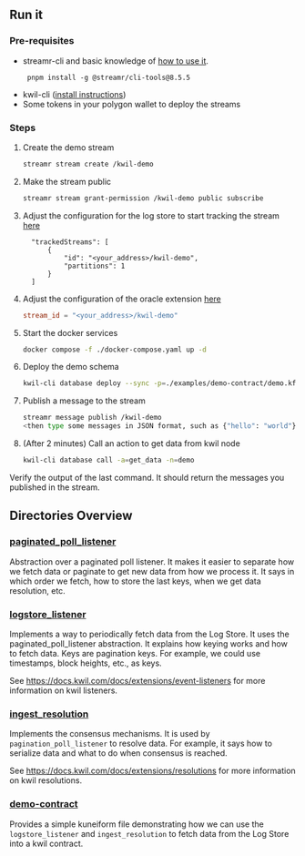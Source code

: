 ## Run it

### Pre-requisites
- streamr-cli and basic knowledge of [how to use it](https://docs.streamr.network/usage/cli-tool).
  ```shell
   pnpm install -g @streamr/cli-tools@8.5.5
   ```
- kwil-cli ([install instructions](https://docs.kwil.com/docs/kwil-cli/installation))
- Some tokens in your polygon wallet to deploy the streams

### Steps
1. Create the demo stream
    ```bash
   streamr stream create /kwil-demo
    ```
   
2. Make the stream public
    ```bash
   streamr stream grant-permission /kwil-demo public subscribe
    ```
   
3. Adjust the configuration for the log store to start tracking the stream [here](./examples/logstore-node-config.json)
   ```
     "trackedStreams": [
         {
             "id": "<your_address>/kwil-demo",
             "partitions": 1
         }
     ]
   ```

4. Adjust the configuration of the oracle extension [here](./examples/single-node/config.toml)
   ```toml
   stream_id = "<your_address>/kwil-demo"
   ```
   
5. Start the docker services
   ```bash
   docker compose -f ./docker-compose.yaml up -d
   ```
   
6. Deploy the demo schema
   ```bash
   kwil-cli database deploy --sync -p=./examples/demo-contract/demo.kf --name=demo --sync
    ```
   
7. Publish a message to the stream
    ```bash
   streamr message publish /kwil-demo
   <then type some messages in JSON format, such as {"hello": "world"}>
    ```
   
8. (After 2 minutes) Call an action to get data from kwil node
    ```bash
    kwil-cli database call -a=get_data -n=demo
   ```

Verify the output of the last command. It should return the messages you published in the stream.

## Directories Overview

### [paginated_poll_listener](./internal/paginated_poll_listener)

Abstraction over a paginated poll listener. It makes it easier to separate how we fetch data or paginate to get new data from how we process it.
It says in which order we fetch, how to store the last keys, when we get data resolution, etc.

### [logstore_listener](internal/extensions/listeners/logstore_listener)

Implements a way to periodically fetch data from the Log Store. It uses the paginated_poll_listener abstraction. It explains how keying works and how to fetch data. Keys are pagination keys. For example, we could use timestamps, block heights, etc., as keys.

See https://docs.kwil.com/docs/extensions/event-listeners for more information on kwil listeners.

### [ingest_resolution](internal/extensions/resolutions/ingest_resolution)

Implements the consensus mechanisms. It is used by `pagination_poll_listener` to resolve data. For example, it says how to serialize data and what to do when consensus is reached.

See https://docs.kwil.com/docs/extensions/resolutions for more information on kwil resolutions.

### [demo-contract](./examples/demo-contract)

Provides a simple kuneiform file demonstrating how we can use the `logstore_listener` and `ingest_resolution` to fetch data from the Log Store into a kwil contract.
